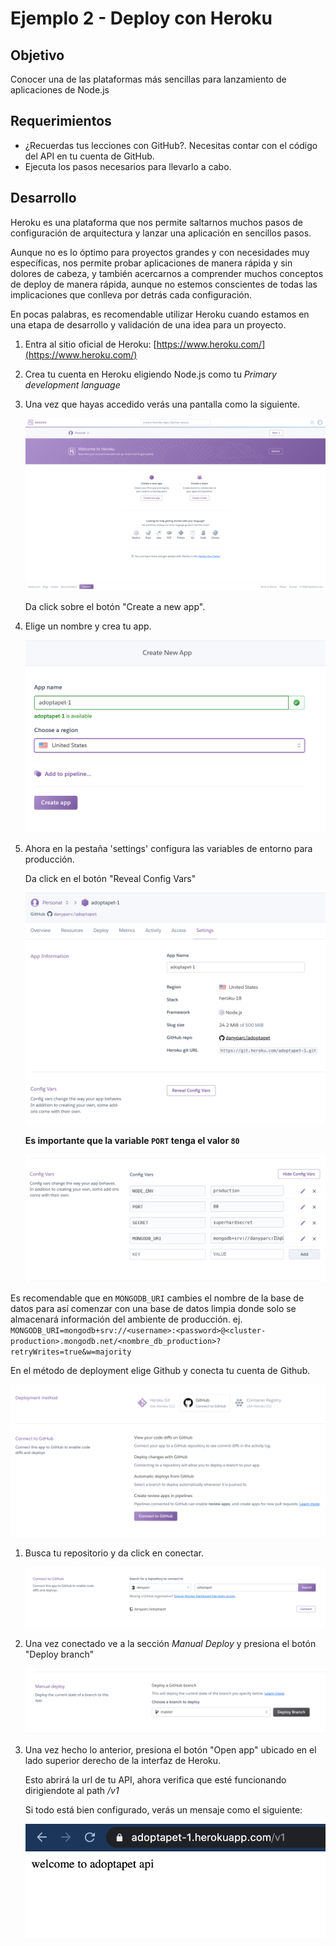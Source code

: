 # Ejemplo 2 - Deploy con Heroku

## Objetivo

Conocer una de las plataformas más sencillas para lanzamiento de aplicaciones de Node.js

## Requerimientos

- ¿Recuerdas tus lecciones con GitHub?. Necesitas contar con el código del API en tu cuenta de GitHub. 
- Ejecuta los pasos necesarios para llevarlo a cabo.

## Desarrollo

Heroku es una plataforma que nos permite saltarnos muchos pasos de configuración de arquitectura y lanzar una aplicación en sencillos pasos.

Aunque no es lo óptimo para proyectos grandes y con necesidades muy específicas, nos permite probar aplicaciones de manera rápida y sin dolores de cabeza, y también acercarnos a comprender muchos conceptos de deploy de manera rápida, aunque no estemos conscientes de todas las implicaciones que conlleva por detrás cada configuración.

En pocas palabras, es recomendable utilizar Heroku cuando estamos en una etapa de desarrollo y validación de una idea para un proyecto.

1. Entra al sitio oficial de Heroku: [https://www.heroku.com/](https://www.heroku.com/)
2. Crea tu cuenta en Heroku eligiendo Node.js como tu *Primary development language*
3. Una vez que hayas accedido verás una pantalla como la siguiente.

    ![img/Untitled.png](img/Untitled.png)

    Da click sobre el botón "Create a new app".

4. Elige un nombre y crea tu app.

    ![img/Untitled%201.png](img/Untitled%201.png)

5. Ahora en la pestaña 'settings' configura las variables de entorno para producción.

    Da click en el botón "Reveal Config Vars"

    ![img/Untitled%202.png](img/Untitled%202.png)

    **Es importante que la variable `PORT` tenga el valor `80`** 

    ![img/Untitled%203.png](img/Untitled%203.png)

Es recomendable que en `MONGODB_URI` cambies el nombre de la base de datos para así comenzar con una base de datos limpia donde solo se almacenará información del ambiente de producción.
ej. `MONGODB_URI=mongodb+srv://<username>:<password>@<cluster-production>.mongodb.net/<nombre_db_production>?retryWrites=true&w=majority`

En el método de deployment elige Github y conecta tu cuenta de Github.

![img/Screen_Shot_2020-06-19_at_9.10.29.png](img/Screen_Shot_2020-06-19_at_9.10.29.png)

1. Busca tu repositorio y da click en conectar.

    ![img/Untitled%204.png](img/Untitled%204.png)

2. Una vez conectado ve a la sección *Manual Deploy* y presiona el botón "Deploy branch"

    ![img/Untitled%205.png](img/Untitled%205.png)

3. Una vez hecho lo anterior, presiona el botón "Open app" ubicado en el lado superior derecho de la interfaz de Heroku.

    Esto abrirá la url de tu API, ahora verifica que esté funcionando dirigiendote al path */v1*

    Si todo está bien configurado, verás un mensaje como el siguiente:

    ![img/Untitled%206.png](img/Untitled%206.png)
